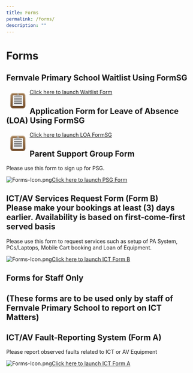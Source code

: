 ```yaml
---
title: Forms
permalink: /forms/
description: ""
---
```

# Forms

## Fernvale Primary School Waitlist Using FormSG

 <img src="/images/Forms-Icon.png" style="width:8%; float:left;padding:11px"> <a href="https://go.gov.sg/fvps-waitlist" target="_blank">Click here to launch Waitlist Form</a>


## Application Form for Leave of Absence (LOA) Using FormSG

 <img src="/images/Forms-Icon.png" style="width:8%; float:left;padding:11px"> <a href="https://go.gov.sg/fvps-loa" target="_blank">Click here to launch LOA FormSG</a>

Parent Support Group Form
-------------------------

Please use this form to sign up for PSG.  
  
![Forms-Icon.png](https://fernvalepri.moe.edu.sg/qql/slot/u480/Forms-Icon.png)[Click here to launch PSG Form](https://go.gov.sg/fvps-psg-signup)  
  

ICT/AV Services Request Form (Form B)&nbsp; &nbsp; &nbsp; &nbsp; &nbsp; &nbsp;  &nbsp; &nbsp; Please make your bookings at least (3) days earlier.&nbsp;Availability is based on first-come-first served basis &nbsp;
----------------------------------------------------------------------------------------------------------------------------------------------------------------------------------------------

Please use this form to request services such as setup of PA System, PCs/Laptops, Mobile Cart booking and Loan of Equipment.&nbsp;&nbsp; &nbsp; &nbsp;  

![Forms-Icon.png](https://fernvalepri.moe.edu.sg/qql/slot/u480/Forms-Icon.png)[Click here to launch ICT Form&nbsp;B](http://forms.cwp.gov.sg/fernvalepri/FormVOATA)  

  

Forms for Staff Only
--------------------

(These forms are to be used only by staff of Fernvale Primary School to report on ICT Matters)
----------------------------------------------------------------------------------------------

ICT/AV Fault-Reporting System&nbsp;(Form A)
--------------------------------------

Please report observed faults related to ICT or AV Equipment

![Forms-Icon.png](https://fernvalepri-moe-edu-sg-admin.cwp.sg/qql/slot/u480/Forms-Icon.png)[Click here to launch ICT Form A](https://forms.cwp.gov.sg/fernvalepri/FormKQOJ8)